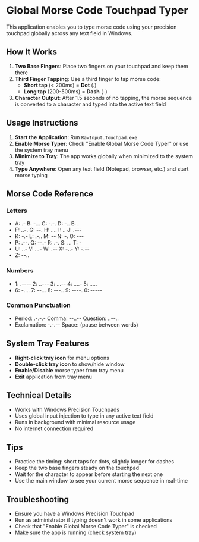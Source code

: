 # Global Morse Code Touchpad Typer

This application enables you to type morse code using your precision touchpad globally across any text field in Windows.

## How It Works

1. **Two Base Fingers**: Place two fingers on your touchpad and keep them there
2. **Third Finger Tapping**: Use a third finger to tap morse code:
   - **Short tap** (< 200ms) = **Dot** (.)
   - **Long tap** (200-500ms) = **Dash** (-)
3. **Character Output**: After 1.5 seconds of no tapping, the morse sequence is converted to a character and typed into the active text field

## Usage Instructions

1. **Start the Application**: Run `RawInput.Touchpad.exe`
2. **Enable Morse Typer**: Check "Enable Global Morse Code Typer" or use the system tray menu
3. **Minimize to Tray**: The app works globally when minimized to the system tray
4. **Type Anywhere**: Open any text field (Notepad, browser, etc.) and start morse typing

## Morse Code Reference

### Letters
- A: .-    B: -...  C: -.-.  D: -..   E: .
- F: ..-. G: --.   H: ....  I: ..    J: .---
- K: -.-   L: .-..  M: --    N: -.    O: ---
- P: .--.  Q: --.-  R: .-.   S: ...   T: -
- U: ..-   V: ...-  W: .--   X: -..-  Y: -.--
- Z: --..

### Numbers
- 1: .----  2: ..---  3: ...--  4: ....-  5: .....
- 6: -....  7: --...  8: ---..  9: ----.  0: -----

### Common Punctuation
- Period: .-.-.-    Comma: --..--    Question: ..--..
- Exclamation: -.-.--    Space: (pause between words)

## System Tray Features

- **Right-click tray icon** for menu options
- **Double-click tray icon** to show/hide window
- **Enable/Disable** morse typer from tray menu
- **Exit** application from tray menu

## Technical Details

- Works with Windows Precision Touchpads
- Uses global input injection to type in any active text field
- Runs in background with minimal resource usage
- No internet connection required

## Tips

- Practice the timing: short taps for dots, slightly longer for dashes
- Keep the two base fingers steady on the touchpad
- Wait for the character to appear before starting the next one
- Use the main window to see your current morse sequence in real-time

## Troubleshooting

- Ensure you have a Windows Precision Touchpad
- Run as administrator if typing doesn't work in some applications
- Check that "Enable Global Morse Code Typer" is checked
- Make sure the app is running (check system tray)